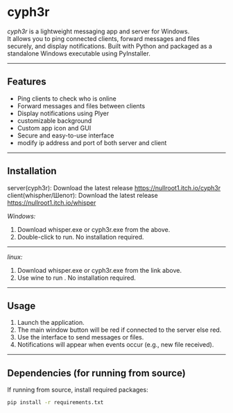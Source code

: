 # cyph3r

*cyph3r* is a lightweight messaging app and  server for Windows.  
It allows you to ping connected clients, forward messages and files securely, and display notifications. Built with Python and packaged as a standalone Windows executable using PyInstaller.

---

## Features

- Ping clients to check who is online
- Forward messages and files between clients
- Display  notifications using Plyer
- customizable background
- Custom app icon and GUI
- Secure and easy-to-use interface
- modify ip address and port of both server and client
---

## Installation

server(cyph3r): Download the latest release https://nullroot1.itch.io/cyph3r
client(whispher/Шепот): Download the latest release https://nullroot1.itch.io/whisper

*Windows:*

1. Download whisper.exe or cyph3r.exe from the above.
2. Double-click to run. No installation required.

---
*linux:*
1. Download whisper.exe or cyph3r.exe from the link above.
2. Use wine to run . No installation required.

---
## Usage

1. Launch the application.
2. The main window button will be red if connected to the server else red.
3. Use the interface to send messages or files.
4. Notifications will appear when events occur (e.g., new file received).

---

## Dependencies (for running from source)

If running from source, install required packages:

```bash
pip install -r requirements.txt
